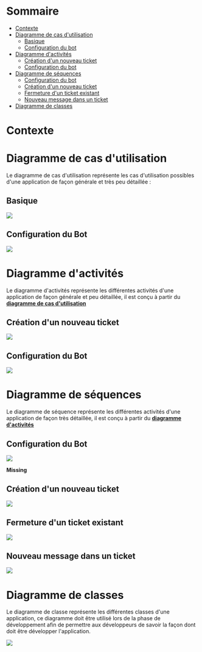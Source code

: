 # Sommaire

- <a href='#context'>Contexte</a>
- <a href='#usecase-diagram'>Diagramme de cas d'utilisation</a>
  - <a href='#usecase-basic'>Basique</a>
  - <a href='#usecase-config'>Configuration du bot</a>
- <a href='#activities-diagram'>Diagramme d'activités</a>
  - <a href='#activities-create-ticket'>Création d'un nouveau ticket</a>
  - <a href='#activities-bot-configuration'>Configuration du bot</a>
- <a href='#sequences-diagram'>Diagramme de séquences</a>
  - <a href='#sequences-bot-configuration'>Configuration du bot</a>
  - <a href='#sequences-create-ticket'>Création d'un nouveau ticket</a>
  - <a href='#sequences-close-ticket'>Fermeture d'un ticket existant</a>
  - <a href='#sequences-new-message-in-ticket'>Nouveau message dans un ticket</a>
- <a href='#classes-diagram'>Diagramme de classes</a>

# Contexte <a id='context'></a>

# Diagramme de cas d'utilisation <a id='usecase-diagram'></a>

Le diagramme de cas d'utilisation représente les cas d'utilisation possibles d'une application de façon générale et très peu détaillée : 

## Basique <a id='usecase-basic'></a>

<img src='assets/usecases/use-case.jpg'/>

## Configuration du Bot <a id='usecase-config'></a>

<img src='assets/usecases/configuration.jpg'/>

# Diagramme d'activités <a id='activities-diagram'></a>

Le diagramme d'activités représente les différentes activités d'une application de façon générale et peu détaillée, il est conçu à partir du <a href='#usecase-diagram'>**diagramme de cas d'utilisation**</a>

## Création d'un nouveau ticket <a id='activities-create-ticket'></a>

<img src='assets/activities/create-ticket.jpg'/>

## Configuration du Bot <a id='activities-bot-configuration'></a>

<img src='assets/activities/configuration.jpg'/>

# Diagramme de séquences <a id='sequences-diagram'></a>

Le diagramme de séquence représente les différentes activités d'une application de façon très détaillée, il est conçu à partir du <a href='#activities-diagram'>**diagramme d'activités**</a>

## Configuration du Bot <a id='sequences-bot-configuration'></a>

<img src='assets/sequences/configuration.jpg'/>

**Missing**

## Création d'un nouveau ticket <a id='sequences-create-ticket'></a>

<img src='assets/sequences/create-ticket.jpg'/>

## Fermeture d'un ticket existant <a id='sequences-close-ticket'></a>

<img src='assets/sequences/close-ticket.jpg'/>

## Nouveau message dans un ticket <a id='sequences-new-message-in-ticket'></a>

<img src='assets/sequences/new-message-in-ticket.jpg'/>

# Diagramme de classes <a id='classes-diagram'></a>

Le diagramme de classe représente les différentes classes d'une application, ce diagramme doit être utilisé lors de la phase de développement afin de permettre aux développeurs de savoir la façon dont doit être développer l'application.<br>

<img src='assets/classes/classes.jpg'/>